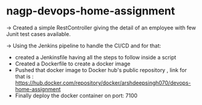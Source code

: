 # nagp-devops-home-assignment

-> Created a simple RestController giving the detail of an employee with few Junit test cases available.

-> Using the Jenkins pipeline to handle the CI/CD and for that:

  - created  a Jenkinsfile having all the steps to follow inside a script 
  - Created a Dockerfile to create a docker image 
  - Pushed that docker image to Docker hub's public repository , link for that is : https://hub.docker.com/repository/docker/arshdeepsingh070/devops-home-assignment
  - Finally deploy the docker container on port: 7100
    
    


